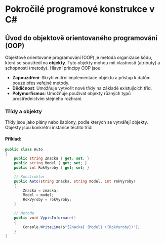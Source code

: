 # Pokročilé programové konstrukce v C#

## Úvod do objektově orientovaného programování (OOP)

Objektově orientované programování (OOP) je metoda organizace kódu, která se soustředí na **objekty**. Tyto objekty mohou mít vlastnosti (atributy) a schopnosti (metody). Hlavní principy OOP jsou:

- **Zapouzdření**: Skrytí vnitřní implementace objektu a přístup k datům pouze přes veřejné metody.
- **Dědičnost**: Umožňuje vytvořit nové třídy na základě existujících tříd.
- **Polymorfismus**: Umožňuje používat objekty různých typů prostřednictvím stejného rozhraní.

### Třídy a objekty

Třídy jsou jako plány nebo šablony, podle kterých se vytvářejí objekty. Objekty jsou konkrétní instance těchto tříd.

#### Příklad:

```csharp
public class Auto
{
    public string Znacka { get; set; }
    public string Model { get; set; }
    public int RokVyroby { get; set; }

    // Konstruktor
    public Auto(string znacka, string model, int rokVyroby)
    {
        Znacka = znacka;
        Model = model;
        RokVyroby = rokVyroby;
    }

    // Metoda
    public void VypisInformace()
    {
        Console.WriteLine($"{Znacka} {Model} ({RokVyroby})");
    }
}

